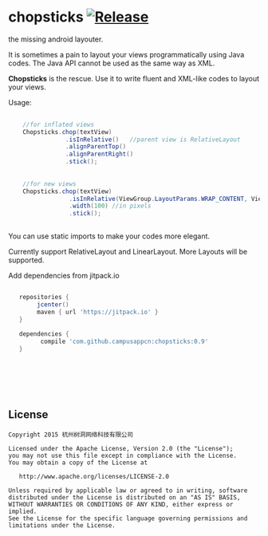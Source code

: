 # chopsticks [![Release](https://img.shields.io/github/tag/campusappcn/chopsticks.svg?label=JitPack)](https://jitpack.io/#campusappcn/chopsticks/0.9)

the missing android layouter.

It is sometimes a pain to layout your views programmatically using Java codes. The Java API cannot be used as the same way as XML. 

__Chopsticks__ is the rescue. Use it to write fluent and XML-like codes to layout your views.

Usage:

```Java
    
    //for inflated views
    Chopsticks.chop(textView)
                .isInRelative()   //parent view is RelativeLayout
                .alignParentTop()
                .alignParentRight()
                .stick();
                
                
    //for new views
    Chopsticks.chop(textView)
                 .isInRelative(ViewGroup.LayoutParams.WRAP_CONTENT, ViewGroup.LayoutParams.WRAP_CONTENT)
                 .width(100) //in pixels
                 .stick();
                 

```

You can use static imports to make your codes more elegant.

Currently support RelativeLayout and LinearLayout. More Layouts will be supported.

Add dependencies from jitpack.io

```groovy

   repositories { 
        jcenter()
        maven { url 'https://jitpack.io' }
   }
   
   dependencies {
         compile 'com.github.campusappcn:chopsticks:0.9'
   }
```


<br/>
<br/>
<br/>
<br/>

License
-------

    Copyright 2015 杭州树洞网络科技有限公司

    Licensed under the Apache License, Version 2.0 (the "License");
    you may not use this file except in compliance with the License.
    You may obtain a copy of the License at

       http://www.apache.org/licenses/LICENSE-2.0

    Unless required by applicable law or agreed to in writing, software
    distributed under the License is distributed on an "AS IS" BASIS,
    WITHOUT WARRANTIES OR CONDITIONS OF ANY KIND, either express or implied.
    See the License for the specific language governing permissions and
    limitations under the License.